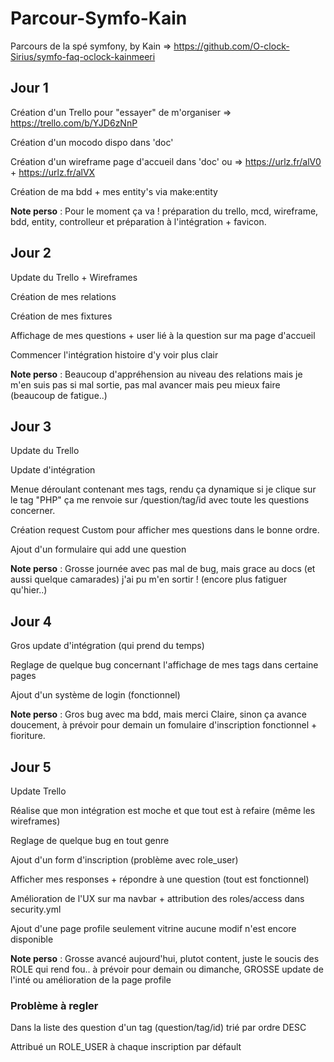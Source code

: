 # Parcour-Symfo-Kain
Parcours de la spé symfony, by Kain  => https://github.com/O-clock-Sirius/symfo-faq-oclock-kainmeeri


## Jour 1

Création d'un Trello pour "essayer" de m'organiser => https://trello.com/b/YJD6zNnP

Création d'un mocodo dispo dans 'doc'

Création d'un wireframe page d'accueil dans 'doc' ou => https://urlz.fr/alV0 + https://urlz.fr/alVX

Création de ma bdd + mes entity's via make:entity

**Note perso** : Pour le moment ça va ! préparation du trello, mcd, wireframe, bdd, entity, controlleur et préparation à l'intégration + favicon.

## Jour 2

Update du Trello + Wireframes

Création de mes relations

Création de mes fixtures

Affichage de mes questions + user lié à la question sur ma page d'accueil

Commencer l'intégration histoire d'y voir plus clair

**Note perso** : Beaucoup d'appréhension au niveau des relations mais je m'en suis pas si mal sortie, pas mal avancer mais peu mieux faire (beaucoup de fatigue..)


## Jour 3

Update du Trello 

Update d'intégration

Menue déroulant contenant mes tags, rendu ça dynamique si je clique sur le tag "PHP" ça me renvoie sur /question/tag/id avec toute les questions concerner.

Création request Custom pour afficher mes questions dans le bonne ordre.

Ajout d'un formulaire qui add une question

**Note perso** : Grosse journée avec pas mal de bug, mais grace au docs (et aussi quelque camarades) j'ai pu m'en sortir ! (encore plus fatiguer qu'hier..)


## Jour 4

Gros update d'intégration (qui prend du temps)

Reglage de quelque bug concernant l'affichage de mes tags dans certaine pages

Ajout d'un système de login (fonctionnel)

**Note perso** : Gros bug avec ma bdd, mais merci Claire, sinon ça avance doucement, à prévoir pour demain un fomulaire d'inscription fonctionnel  + fioriture.



## Jour 5

Update Trello

Réalise que mon intégration est moche et que tout est à refaire (même les wireframes)

Reglage de quelque bug en tout genre

Ajout d'un form d'inscription (problème avec role_user)

Afficher mes responses + répondre à une question (tout est fonctionnel)

Amélioration de l'UX sur ma navbar + attribution des roles/access dans security.yml

Ajout d'une page profile seulement vitrine aucune modif n'est encore disponible

**Note perso** : Grosse avancé aujourd'hui, plutot content, juste le soucis des ROLE qui rend fou.. à prévoir pour demain ou dimanche, GROSSE update de l'inté ou amélioration                    de la page profile



### Problème à regler

Dans la liste des question d'un tag (question/tag/id) trié par ordre DESC

Attribué un ROLE_USER à chaque inscription par défault





